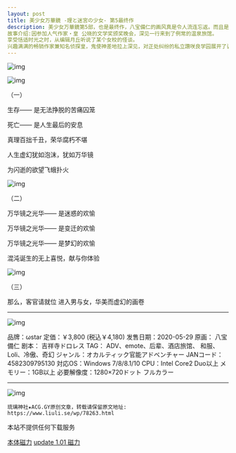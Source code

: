 ```yaml
---
layout: post
title: 美少女万華鏡 -理と迷宮の少女- 第5最终作
description: 美少女万華鏡第5部，也是最终作，八宝備仁的画风真是令人流连忘返。而且是动态CG哟。
故事介绍:因参加人气作家・皇 公晓的文学奖颁奖晚会，深见一行来到了例常的温泉旅馆。
享受恬适时光之时，从编辑月丘听说了某个女校的怪谈。
兴趣满满的畅销作家兼知名侦探皇，鬼使神差地拉上深见，对正处纠纷的私立讚咲良学园展开了调查。
---
```


![img](http://i2.acg.gy/200529001.jpg)

![img](http://i2.acg.gy/200529003.jpg)

（一）

生存——
是无法挣脱的苦痛囚笼

死亡——
是人生最后的安息

真理百拙千丑，荣华腐朽不堪

人生虚幻犹如泡沫，犹如万华镜

为闪逝的欲望飞蛾扑火

![img](http://i2.acg.gy/200529002.jpg)

（二）

万华镜之光华——
是迷惑的欢愉

万华镜之光华——
是变迁的欢愉

万华镜之光华——
是梦幻的欢愉

混沌诞生的无上喜悦，献与你体验

![img](http://i2.acg.gy/200529006.jpg)

（三）

那么，客官请就位
进入男与女，华美而虚幻的画卷

---

![img](http://i2.acg.gy/200529008.jpg)

品牌：ωstar
定価：￥3,800 (税込￥4,180)
发售日期：2020-05-29
原画： 八宝備仁
剧本： 吉祥寺ドロレス
TAG： ADV、emote、后辈、酒店旅馆、 和服、Loli、冷傲、奇幻
ジャンル：オカルティック官能アドベンチャー
JANコード：4582309795130
対応OS：Windows 7/8/8.1/10
CPU：Intel Core2 Duo以上
メモリー：1GB以上
必要解像度：1280×720ドット フルカラー

---

![img](http://i2.acg.gy/200529007.jpg)

```
琉璃神社★ACG.GY原创文章，转载请保留原文地址: https://www.liuli.se/wp/78263.html
```

本站不提供任何下载服务

[本体磁力](magnet:?xt=urn:btih:dfe2b5f8cde5e9166000d430b32954967f46525e)
[update 1.01 磁力](magnet:?xt=urn:btih:d834d922cd8ee9d16e4719ef5e266c31417a066f)